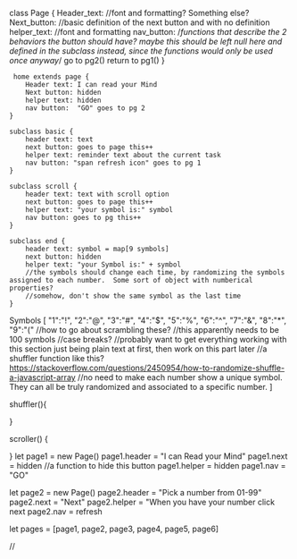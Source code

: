 class Page {
    Header_text:
        //font and formatting?  Something else?
    Next_button:
        //basic definition of the next button and with no definition
    helper_text:
        //font and formatting
    nav_button:
        /*functions that describe the 2 behaviors the button should have?  maybe this should be left null here and defined in the subclass instead, since the functions would only be used once anyway*/
        go to pg2()
        return to pg1()
}

     home extends page {
        Header text: I can read your Mind
        Next button: hidden
        helper text: hidden
        nav button:  "GO" goes to pg 2
    }

    subclass basic {
        header text: text
        next button: goes to page this++
        helper text: reminder text about the current task
        nav button: "span refresh icon" goes to pg 1
    }

    subclass scroll {
        header text: text with scroll option
        next button: goes to page this++
        helper text: "your symbol is:" symbol
        nav button: goes to pg this++
    }

    subclass end {
        header text: symbol = map[9 symbols]
        next button: hidden
        helper text: "your Symbol is:" + symbol
        //the symbols should change each time, by randomizing the symbols assigned to each number.  Some sort of object with numberical properties?
        //somehow, don't show the same symbol as the last time
    }

Symbols [
    "1":"!", 
    "2":"@", 
    "3":"#", 
    "4":"$", 
    "5":"%", 
    "6":"^", 
    "7":"&", 
    "8":"*", 
    "9":"("
    //how to go about scrambling these?
    //this apparently needs to be 100 symbols
    //case breaks?
    //probably want to get everything working with this section just being plain text at first, then work on this part later
    //a shuffler function like this? https://stackoverflow.com/questions/2450954/how-to-randomize-shuffle-a-javascript-array
    //no need to make each number show a unique symbol.  They can all be truly randomized and associated to a specific number.
]

shuffler(){

}

scroller() {

}
let page1 = new Page()
page1.header = "I can Read your Mind"
page1.next = hidden //a function to hide this button
page1.helper = hidden
page1.nav = "GO"

let page2 = new Page()
page2.header = "Pick a number from 01-99"
page2.next = "Next"
page2.helper = "When you have your number click next
page2.nav = refresh

let pages = [page1, page2, page3, page4, page5, page6]

//
